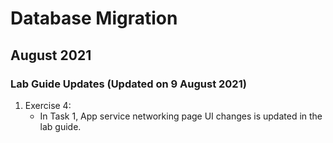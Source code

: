# Database Migration

## August 2021
### Lab Guide Updates (Updated on 9 August 2021)

1. Exercise 4:
	 - In Task 1, App service networking page UI changes is updated in the lab guide.
	
